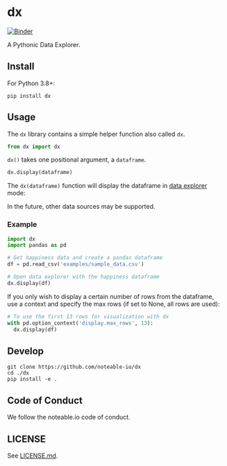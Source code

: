 # dx

[![Binder](https://mybinder.org/badge_logo.svg)](https://mybinder.org/v2/gh/nteract/dx/main?urlpath=nteract/tree/examples)

A Pythonic Data Explorer.

## Install

For Python 3.8+:

```
pip install dx
```

## Usage

The `dx` library contains a simple helper function also called `dx`.

```python
from dx import dx
```

`dx()` takes one positional argument, a `dataframe`.

```python
dx.display(dataframe)
```

The `dx(dataframe)` function will display the dataframe in
[data explorer](https://github.com/nteract/data-explorer) mode:

In the future, other data sources may be supported.

### Example

```python
import dx
import pandas as pd

# Get happiness data and create a pandas dataframe
df = pd.read_csv('examples/sample_data.csv')

# Open data explorer with the happiness dataframe
dx.display(df)
```

If you only wish to display a certain number of rows from the dataframe, use
a context and specify the max rows (if set to None, all rows are used):

```python
# To use the first 13 rows for visualization with dx
with pd.option_context('display.max_rows', 13):
  dx.display(df)
```

## Develop

```
git clone https://github.com/noteable-io/dx
cd ./dx
pip install -e .
```



## Code of Conduct

We follow the noteable.io code of conduct.

## LICENSE

See [LICENSE.md](LICENSE.md).